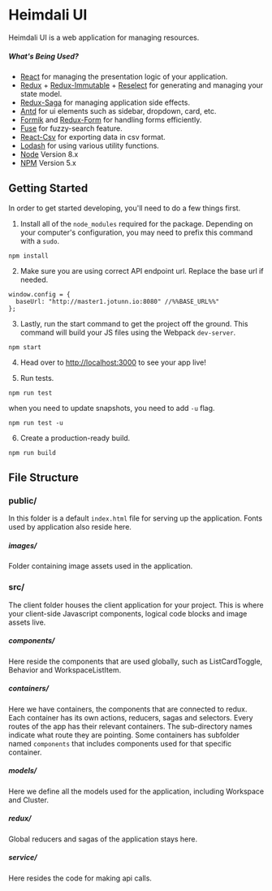 # Heimdali UI

Heimdali UI is a web application for managing resources.

##### What's Being Used?

* [React](http://facebook.github.io/react/) for managing the presentation logic of your application.
* [Redux](http://redux.js.org/) + [Redux-Immutable](https://github.com/gajus/redux-immutable/) + [Reselect](https://github.com/reduxjs/reselect/) for generating and managing your state model.
* [Redux-Saga](https://github.com/redux-saga/redux-saga/) for managing application side effects.
* [Antd](https://ant.design/) for ui elements such as sidebar, dropdown, card, etc.
* [Formik](https://github.com/jaredpalmer/formik/) and [Redux-Form](https://redux-form.com/) for handling forms efficiently.
* [Fuse](http://fusejs.io/) for fuzzy-search feature.
* [React-Csv](https://github.com/react-csv/react-csv/) for exporting data in csv format.
* [Lodash](https://lodash.com/) for using various utility functions.
* [Node](https://nodejs.org) Version 8.x
* [NPM](https://npmjs.com) Version 5.x


## Getting Started
In order to get started developing, you'll need to do a few things first.

1. Install all of the `node_modules` required for the package. Depending on your computer's configuration, you may need to prefix this command with a `sudo`.

```
npm install
```

2. Make sure you are using correct API endpoint url. Replace the base url if needed.

```
window.config = {
  baseUrl: "http://master1.jotunn.io:8080" //%%BASE_URL%%"
};
```

3. Lastly, run the start command to get the project off the ground. This command will build your JS files using the Webpack `dev-server`.

```
npm start
```

4. Head over to [http://localhost:3000](http://localhost:3000) to see your app live!

5. Run tests.

```
npm run test
```
when you need to update snapshots, you need to add `-u` flag.
```
npm run test -u
```

6. Create a production-ready build.

```
npm run build
```

## File Structure

### public/

In this folder is a default `index.html` file for serving up the application. Fonts used by application also reside here.

##### images/

Folder containing image assets used in the application.

### src/

The client folder houses the client application for your project.  This is where your client-side Javascript components, logical code blocks and image assets live.

##### components/

Here reside the components that are used globally, such as ListCardToggle, Behavior and WorkspaceListItem.

##### containers/

Here we have containers, the components that are connected to redux. Each container has its own actions, reducers, sagas and selectors. Every routes of the app has their relevant containers. The sub-directory names indicate what route they are pointing. Some containers has subfolder named `components` that includes components used for that specific container.

##### models/

Here we define all the models used for the application, including Workspace and Cluster.

##### redux/

Global reducers and sagas of the application stays here.

##### service/

Here resides the code for making api calls.
